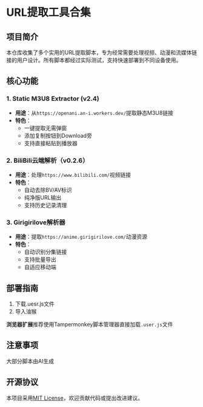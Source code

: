 # URL提取工具合集

## 项目简介

本仓库收集了多个实用的URL提取脚本，专为经常需要处理视频、动漫和流媒体链接的用户设计。所有脚本都经过实际测试，支持快速部署到不同设备使用。

## 核心功能

### 1. Static M3U8 Extractor (v2.4)

- **用途**：从`https://openani.an-i.workers.dev/`提取静态M3U8链接
- **特色**：
  - 一键提取无需弹窗
  - 添加复制按钮到Download旁
  - 支持直接粘贴到播放器

### 2. BiliBili云端解析（v0.2.6）

- **用途**：处理`https://www.bilibili.com/`视频链接
- **特色**：
  - 自动去除BV/AV标识
  - 纯净版URL输出
  - 支持历史记录清理

### 3. Girigirilove解析器

- **用途**：提取`https://anime.girigirilove.com/`动漫资源
- **特色**：
  - 自动识别分集链接
  - 支持批量导出
  - 自适应移动端

## 部署指南

1. 下载.uesr.js文件
2. 导入油猴

**浏览器扩展**推荐使用Tampermonkey脚本管理器直接加载`.user.js`文件

## 注意事项

大部分脚本由AI生成

## 开源协议

本项目采用[MIT License](LICENSE)，欢迎贡献代码或提出改进建议。 
